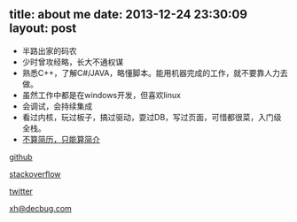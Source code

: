 title: about me
date: 2013-12-24 23:30:09
layout: post
---
- 半路出家的码农
- 少时曾攻经略，长大不通权谋
- 熟悉C++，了解C#/JAVA，略懂脚本。能用机器完成的工作，就不要靠人力去做。
- 虽然工作中都是在windows开发，但喜欢linux
- 会调试，会持续集成
- 看过内核，玩过板子，搞过驱动，耍过DB，写过页面，可惜都很菜，入门级全栈。
- [不算简历，只能算简介](http://codejuan.github.io/2014-01-01/resume/)



[github](https://github.com/CodeJuan)

[stackoverflow](http://stackoverflow.com/users/2763396/codejuan)

[twitter](http://twitter.com/decbug)

[xh@decbug.com](mailto:xh@decbug.com)

